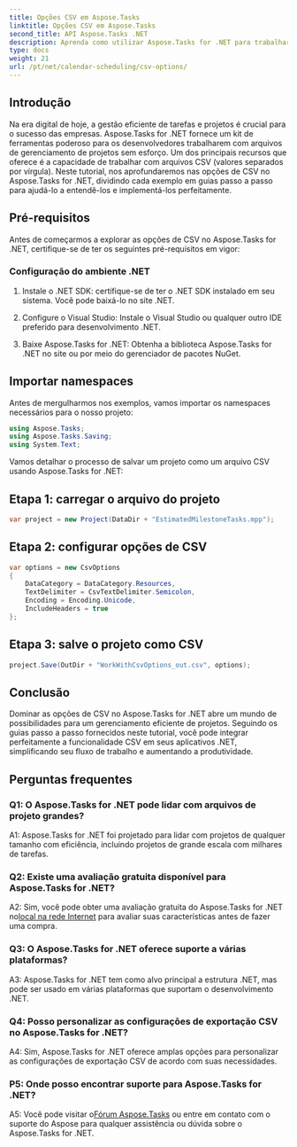 ```yaml
---
title: Opções CSV em Aspose.Tasks
linktitle: Opções CSV em Aspose.Tasks
second_title: API Aspose.Tasks .NET
description: Aprenda como utilizar Aspose.Tasks for .NET para trabalhar eficientemente com arquivos CSV, aprimorando seus recursos de gerenciamento de projetos sem esforço.
type: docs
weight: 21
url: /pt/net/calendar-scheduling/csv-options/
---
```

## Introdução

Na era digital de hoje, a gestão eficiente de tarefas e projetos é crucial para o sucesso das empresas. Aspose.Tasks for .NET fornece um kit de ferramentas poderoso para os desenvolvedores trabalharem com arquivos de gerenciamento de projetos sem esforço. Um dos principais recursos que oferece é a capacidade de trabalhar com arquivos CSV (valores separados por vírgula). Neste tutorial, nos aprofundaremos nas opções de CSV no Aspose.Tasks for .NET, dividindo cada exemplo em guias passo a passo para ajudá-lo a entendê-los e implementá-los perfeitamente.

## Pré-requisitos

Antes de começarmos a explorar as opções de CSV no Aspose.Tasks for .NET, certifique-se de ter os seguintes pré-requisitos em vigor:

### Configuração do ambiente .NET

1. Instale o .NET SDK: certifique-se de ter o .NET SDK instalado em seu sistema. Você pode baixá-lo no site .NET.

2. Configure o Visual Studio: Instale o Visual Studio ou qualquer outro IDE preferido para desenvolvimento .NET.

3. Baixe Aspose.Tasks for .NET: Obtenha a biblioteca Aspose.Tasks for .NET no site ou por meio do gerenciador de pacotes NuGet.

## Importar namespaces

Antes de mergulharmos nos exemplos, vamos importar os namespaces necessários para o nosso projeto:

```csharp
using Aspose.Tasks;
using Aspose.Tasks.Saving;
using System.Text;
```

Vamos detalhar o processo de salvar um projeto como um arquivo CSV usando Aspose.Tasks for .NET:

## Etapa 1: carregar o arquivo do projeto

```csharp
var project = new Project(DataDir + "EstimatedMilestoneTasks.mpp");
```

## Etapa 2: configurar opções de CSV

```csharp
var options = new CsvOptions
{
    DataCategory = DataCategory.Resources,
    TextDelimiter = CsvTextDelimiter.Semicolon,
    Encoding = Encoding.Unicode,
    IncludeHeaders = true
};
```

## Etapa 3: salve o projeto como CSV

```csharp
project.Save(OutDir + "WorkWithCsvOptions_out.csv", options);
```

## Conclusão

Dominar as opções de CSV no Aspose.Tasks for .NET abre um mundo de possibilidades para um gerenciamento eficiente de projetos. Seguindo os guias passo a passo fornecidos neste tutorial, você pode integrar perfeitamente a funcionalidade CSV em seus aplicativos .NET, simplificando seu fluxo de trabalho e aumentando a produtividade.

## Perguntas frequentes

### Q1: O Aspose.Tasks for .NET pode lidar com arquivos de projeto grandes?

A1: Aspose.Tasks for .NET foi projetado para lidar com projetos de qualquer tamanho com eficiência, incluindo projetos de grande escala com milhares de tarefas.

### Q2: Existe uma avaliação gratuita disponível para Aspose.Tasks for .NET?

 A2: Sim, você pode obter uma avaliação gratuita do Aspose.Tasks for .NET no[local na rede Internet](https://releases.aspose.com/tasks/net/) para avaliar suas características antes de fazer uma compra.

### Q3: O Aspose.Tasks for .NET oferece suporte a várias plataformas?

A3: Aspose.Tasks for .NET tem como alvo principal a estrutura .NET, mas pode ser usado em várias plataformas que suportam o desenvolvimento .NET.

### Q4: Posso personalizar as configurações de exportação CSV no Aspose.Tasks for .NET?

A4: Sim, Aspose.Tasks for .NET oferece amplas opções para personalizar as configurações de exportação CSV de acordo com suas necessidades.

### P5: Onde posso encontrar suporte para Aspose.Tasks for .NET?

 A5: Você pode visitar o[Fórum Aspose.Tasks](https://forum.aspose.com/c/tasks/15) ou entre em contato com o suporte do Aspose para qualquer assistência ou dúvida sobre o Aspose.Tasks for .NET.